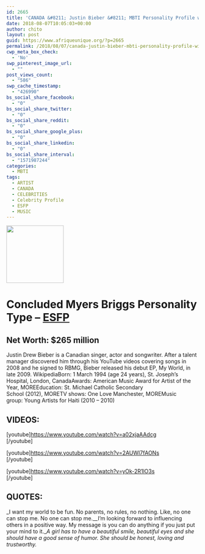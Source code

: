 ```yaml
---
id: 2665
title: 'CANADA &#8211; Justin Bieber &#8211; MBTI Personality Profile with videos, career statistics and Net Worth'
date: 2018-08-07T10:05:03+00:00
author: chito
layout: post
guid: https://www.afriqueunique.org/?p=2665
permalink: /2018/08/07/canada-justin-bieber-mbti-personality-profile-with-videos-career-statistics-and-net-worth/
cwp_meta_box_check:
  - 'No'
swp_pinterest_image_url:
  - ""
post_views_count:
  - "586"
swp_cache_timestamp:
  - "426990"
bs_social_share_facebook:
  - "0"
bs_social_share_twitter:
  - "0"
bs_social_share_reddit:
  - "0"
bs_social_share_google_plus:
  - "0"
bs_social_share_linkedin:
  - "0"
bs_social_share_interval:
  - "1571987244"
categories:
  - MBTI
tags:
  - ARTIST
  - CANADA
  - CELEBRITIES
  - Celebrity Profile
  - ESFP
  - MUSIC
---
```

<img class="wp-image-2669" style="width: 150px;" src="https://www.afriqueunique.org/wp-content/uploads/2018/08/download.jpg" alt="" />

# Concluded Myers Briggs Personality Type &#8211; [ESFP](https://www.afriqueunique.org/portrait-of-an-esfp-extraverted-sensing-feeling-perceiving-extraverted-sensing-with-introverted-feeling/)

## Net Worth: **$265 million**

Justin Drew Bieber is a Canadian singer, actor and songwriter. After a talent manager discovered him through his YouTube videos covering songs in 2008 and he signed to RBMG, Bieber released his debut EP, My World, in late 2009. WikipediaBorn: 1 March 1994 (age 24 years), St. Joseph&#8217;s Hospital, London, CanadaAwards: American Music Award for Artist of the Year, MOREEducation: St. Michael Catholic Secondary School (2012), MORETV shows: One Love Manchester, MOREMusic group: Young Artists for Haiti (2010 – 2010)

## VIDEOS:

[youtube]https://www.youtube.com/watch?v=a02xjaAAdcg  
[/youtube]

[youtube]https://www.youtube.com/watch?v=2AUWI7fAONs  
[/youtube]

[youtube]https://www.youtube.com/watch?v=yOk-2R1lO3s  
[/youtube]

## QUOTES:

_I want my world to be fun. No parents, no rules, no nothing. Like, no one can stop me. No one can stop me.__I&#8217;m looking forward to influencing others in a positive way. My message is you can do anything if you just put your mind to it.__A girl has to have a beautiful smile, beautiful eyes and she should have a good sense of humor. She should be honest, loving and trustworthy._